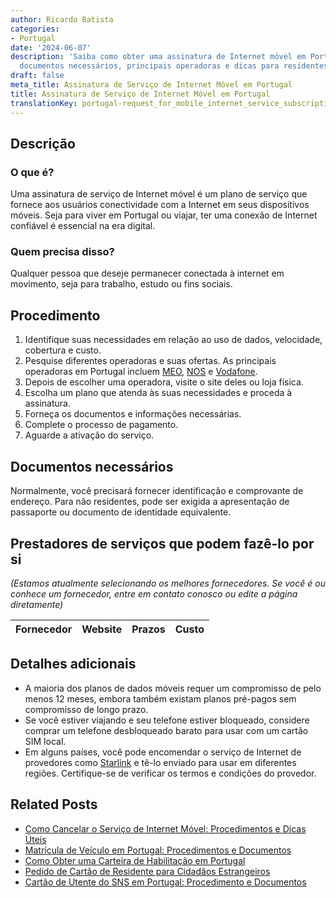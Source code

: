 ```yaml
---
author: Ricardo Batista
categories:
- Portugal
date: '2024-06-07'
description: 'Saiba como obter uma assinatura de Internet móvel em Portugal: procedimentos,
  documentos necessários, principais operadoras e dicas para residentes e viajantes.'
draft: false
meta_title: Assinatura de Serviço de Internet Móvel em Portugal
title: Assinatura de Serviço de Internet Móvel em Portugal
translationKey: portugal-request_for_mobile_internet_service_subscription
---
```



## Descrição
### O que é?
Uma assinatura de serviço de Internet móvel é um plano de serviço que fornece aos usuários conectividade com a Internet em seus dispositivos móveis. Seja para viver em Portugal ou viajar, ter uma conexão de Internet confiável é essencial na era digital.

### Quem precisa disso?
Qualquer pessoa que deseje permanecer conectada à internet em movimento, seja para trabalho, estudo ou fins sociais.

## Procedimento
1. Identifique suas necessidades em relação ao uso de dados, velocidade, cobertura e custo.
2. Pesquise diferentes operadoras e suas ofertas. As principais operadoras em Portugal incluem [MEO](https://www.meo.pt/), [NOS](https://www.nos.pt/) e [Vodafone](https://www.vodafone.pt/).
3. Depois de escolher uma operadora, visite o site deles ou loja física.
4. Escolha um plano que atenda às suas necessidades e proceda à assinatura.
5. Forneça os documentos e informações necessárias.
6. Complete o processo de pagamento.
7. Aguarde a ativação do serviço.

## Documentos necessários
Normalmente, você precisará fornecer identificação e comprovante de endereço. Para não residentes, pode ser exigida a apresentação de passaporte ou documento de identidade equivalente.

## Prestadores de serviços que podem fazê-lo por si
_(Estamos atualmente selecionando os melhores fornecedores. Se você é ou conhece um fornecedor, entre em contato conosco ou edite a página diretamente)_

| Fornecedor      |     Website     |     Prazos       |       Custo      |
| :-------------: | :-------------: |  :-------------: | :-------------: |

## Detalhes adicionais
* A maioria dos planos de dados móveis requer um compromisso de pelo menos 12 meses, embora também existam planos pré-pagos sem compromisso de longo prazo.
* Se você estiver viajando e seu telefone estiver bloqueado, considere comprar um telefone desbloqueado barato para usar com um cartão SIM local.
* Em alguns países, você pode encomendar o serviço de Internet de provedores como [Starlink](https://www.starlink.com/) e tê-lo enviado para usar em diferentes regiões. Certifique-se de verificar os termos e condições do provedor.


## Related Posts

- [Como Cancelar o Serviço de Internet Móvel: Procedimentos e Dicas Úteis](https://tramitit.com/pt/guides/portugal/cancelamento_de_servico_de_net_movel/)
- [Matrícula de Veículo em Portugal: Procedimentos e Documentos](https://tramitit.com/pt/guides/portugal/pedido_de_registo_de_automovel/)
- [Como Obter uma Carteira de Habilitação em Portugal](https://tramitit.com/pt/guides/portugal/pedido_de_carta_de_conducao/)
- [Pedido de Cartão de Residente para Cidadãos Estrangeiros](https://tramitit.com/pt/guides/portugal/pedido_de_cartao_de_residente_para_cidadaos_estrangeiros/)
- [Cartão de Utente do SNS em Portugal: Procedimento e Documentos](https://tramitit.com/pt/guides/portugal/pedido_de_cartao_de_utente_do_sns/)